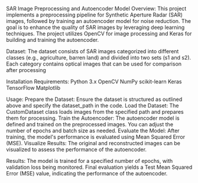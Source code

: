 SAR Image Preprocessing and Autoencoder Model
Overview:
This project implements a preprocessing pipeline for Synthetic Aperture Radar (SAR) images, followed by training an autoencoder model for noise reduction. 
The goal is to enhance the quality of SAR images by leveraging deep learning techniques. The project utilizes OpenCV for image processing and Keras for building 
and training the autoencoder.

Dataset:
The dataset consists of SAR images categorized into different classes (e.g., agriculture, barren land) and divided into two sets (s1 and s2).
Each category contains optical images that can be used for comparison after processing

Installation Requirements:
Python 3.x
OpenCV
NumPy
scikit-learn
Keras
TensorFlow
Matplotlib

Usage:
Prepare the Dataset: Ensure the dataset is structured as outlined above and specify the dataset_path in the code.
Load the Dataset: The CustomDataset class loads images from the specified path and prepares them for processing.
Train the Autoencoder: The autoencoder model is defined and trained on the preprocessed images. You can adjust the number of epochs and batch size as needed.
Evaluate the Model: After training, the model's performance is evaluated using Mean Squared Error (MSE).
Visualize Results: The original and reconstructed images can be visualized to assess the performance of the autoencoder.

Results:
The model is trained for a specified number of epochs, with validation loss being monitored.
Final evaluation yields a Test Mean Squared Error (MSE) value, indicating the performance of the autoencoder.
